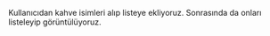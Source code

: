 Kullanıcıdan kahve isimleri alıp listeye ekliyoruz. Sonrasında da onları listeleyip görüntülüyoruz.
